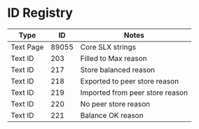 # ID Registry

| Type | ID | Notes |
|------|----|-------|
| Text Page | 89055 | Core SLX strings |
| Text ID | 203 | Filled to Max reason |
| Text ID | 217 | Store balanced reason |
| Text ID | 218 | Exported to peer store reason |
| Text ID | 219 | Imported from peer store reason |
| Text ID | 220 | No peer store reason |
| Text ID | 221 | Balance OK reason |

